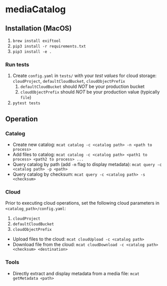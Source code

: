 # mediaCatalog

## Installation (MacOS)
1. `brew install exiftool`
2. `pip3 install -r requirements.txt`
3. `pip3 install -e .`

### Run tests
1. Create `config.yaml` in `tests/` with your *test values* for cloud storage: `cloudProject`, `defaultCloudBucket`, `cloudObjectPrefix`
    1. `defaultCloudBucket` should *NOT* be your production bucket
    2. `cloudObjectPrefix` should *NOT* be your production value (typically `file`)
2. `pytest tests`

## Operation
### Catalog
* Create new catalog: `mcat catalog -c <catalog path> -n <path to process>`
* Add files to catalog: `mcat catalog -c <catalog path> <path1 to process> <path2 to process> ...`
* Query catalog by path (add `-m` flag to display metadata): `mcat query -c <catalog path> -p <path>`
* Query catalog by checksum: `mcat query -c <catalog path> -s <checksum>`

### Cloud
Prior to executing cloud operations, set the following cloud parameters in `<catalog_path>/config.yaml`:
1. `cloudProject`
2. `defaultCloudBucket`
3. `cloudObjectPrefix`

* Upload files to the cloud: `mcat cloudUpload -c <catalog path>`
* Download file from the cloud: `mcat cloudDownload -c <catalog path> <checksum> <destination>`

### Tools
* Directly extract and display metadata from a media file: `mcat getMetadata <path>`


